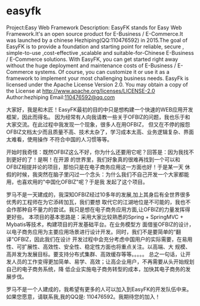 # easyfk
  Project:Easy Web Framework
  Description:
  EasyFK stands for Easy Web Framework.It's an open source product for E-Business / E-Commerce.It
  was launched by a chinese Hezhiping(QQ:110476592) in 2015.The goal of EasyFK is to  provide a
  foundation and starting point for reliable, secure , simple-to-use ,cost-effective ,scalable
  and suitable-for-Chinese E-Business / E-Commerce solutions. With EasyFK, you can get started
  right away without the huge deployment and maintenance costs of E-Business / E-Commerce systems.
  Of course, you can customize it or use it as a framework to implement your most challenging business needs.
  EasyFk is licensed under the Apache License Version 2.0.  You may obtain a copy of the License at
  http://www.apache.org/licenses/LICENSE-2.0
  Author:hezhiping   Email:110476592@qq.com
  
  大家好，我是和木匠！EasyFK最初的目的中只是想构建一个快速的WEB应用开发框架，因此而得名。
  因为经常有人向我请教一些关于OFBIZ的问题，我也乐于和大家交流。在此过程中我发现一个现象，很多人在用OFBIZ，
  但又在不停的报怨OFBIZ文档太少而且质量不高、技术太杂了，学习成本太高、业务逻辑复杂、界面太难看，使用操作
  不符合中国的人习惯等等。
  
  开始时我奇怪：既然OFBIZ这么不好，你为什么还要用它呢？回答是：因为我找不到更好的了！是啊！在开源
  的世界里，我们好象真的很难再找到一个可以和OFBIZ相提并论的项目，那怕只是在电子商务应用这一方面也好！于是某一天
  休假的时候，我突然在脑子里闪过一个念头：为什么我们不自己开发一个大家都能用，也喜欢用的"中国化OFBIZ"呢？于是我
  发起了这个项目。
  
  罗马不是一天建成的，我深知OFBIZ经过10多年的发展,加上其身后有全世界很多优秀的工程师在为它添砖加瓦，我们要想
  取代它的江湖地位是不可能的，我也不会作那种自不量力的尝试。我只是想在电子商务应用方面,让OFBIZ的力量发挥得更好些。
  本项目的基本思路是：采用大家比较熟悉的Spring + SpringMVC + Mybatis等技术，构建项目的开发基础平台。在业务模型方
  面借鉴OFBIZ的设计，以电子商务应用为主要应用场景进行设计开发。同时，我们不是要简单的“翻译”OFBIZ，因此我们在设计
  开发过程中会充分考虑中国用户的实际需要，在易用性、可扩展性、高效性、安全性、稳定性方面也将重点关注。以高端、大
  规模、高并发为发展目标。要支持分布式集群、高效缓存等等。。。。。
  总之一句话，让开发人员的工作变得更加简单、易学、高效；让高企业用户，不再需要从头开始规划自己的电子商务系统，降
  低企业实施电子商务转型的成本，加快其电子商务的发展步伐。
  
  罗马不是一个人建成的，我希望有更多的人可以加入到EasyFK的开发队伍中来。如果您愿意，请联系我,我的QQ是:
  110476592。我期待您的加入！
  
   